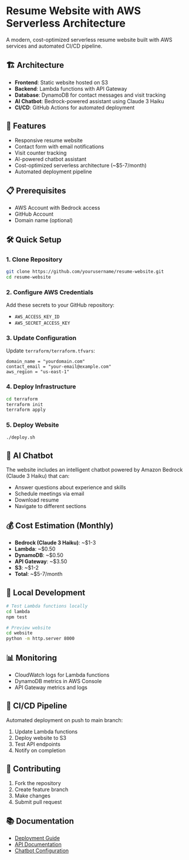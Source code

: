 # Resume Website with AWS Serverless Architecture

A modern, cost-optimized serverless resume website built with AWS services and automated CI/CD pipeline.

## 🏗️ Architecture
- **Frontend**: Static website hosted on S3
- **Backend**: Lambda functions with API Gateway
- **Database**: DynamoDB for contact messages and visit tracking
- **AI Chatbot**: Bedrock-powered assistant using Claude 3 Haiku
- **CI/CD**: GitHub Actions for automated deployment

## 🚀 Features
- Responsive resume website
- Contact form with email notifications
- Visit counter tracking
- AI-powered chatbot assistant
- Cost-optimized serverless architecture (~$5-7/month)
- Automated deployment pipeline

## 📋 Prerequisites
- AWS Account with Bedrock access
- GitHub Account
- Domain name (optional)

## 🛠️ Quick Setup

### 1. Clone Repository
```bash
git clone https://github.com/yourusername/resume-website.git
cd resume-website
```

### 2. Configure AWS Credentials
Add these secrets to your GitHub repository:
- `AWS_ACCESS_KEY_ID`
- `AWS_SECRET_ACCESS_KEY`

### 3. Update Configuration
Update `terraform/terraform.tfvars`:
```hcl
domain_name = "yourdomain.com"
contact_email = "your-email@example.com"
aws_region = "us-east-1"
```

### 4. Deploy Infrastructure
```bash
cd terraform
terraform init
terraform apply
```

### 5. Deploy Website
```bash
./deploy.sh
```

## 🤖 AI Chatbot
The website includes an intelligent chatbot powered by Amazon Bedrock (Claude 3 Haiku) that can:
- Answer questions about experience and skills
- Schedule meetings via email
- Download resume
- Navigate to different sections

## 💰 Cost Estimation (Monthly)
- **Bedrock (Claude 3 Haiku)**: ~$1-3
- **Lambda**: ~$0.50
- **DynamoDB**: ~$0.50
- **API Gateway**: ~$3.50
- **S3**: ~$1-2
- **Total**: ~$5-7/month

## 🔧 Local Development
```bash
# Test Lambda functions locally
cd lambda
npm test

# Preview website
cd website
python -m http.server 8000
```

## 📊 Monitoring
- CloudWatch logs for Lambda functions
- DynamoDB metrics in AWS Console
- API Gateway metrics and logs

## 🔄 CI/CD Pipeline
Automated deployment on push to main branch:
1. Update Lambda functions
2. Deploy website to S3
3. Test API endpoints
4. Notify on completion

## 🤝 Contributing
1. Fork the repository
2. Create feature branch
3. Make changes
4. Submit pull request

## 📚 Documentation
- [Deployment Guide](docs/DEPLOYMENT.md)
- [API Documentation](docs/API.md)
- [Chatbot Configuration](docs/CHATBOT.md)
